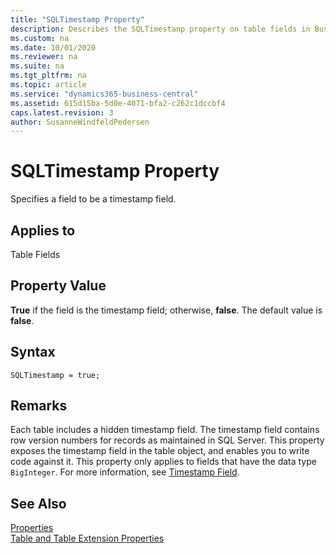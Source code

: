 ```yaml
---
title: "SQLTimestamp Property"
description: Describes the SQLTimestanp property on table fields in Business Central
ms.custom: na
ms.date: 10/01/2020
ms.reviewer: na
ms.suite: na
ms.tgt_pltfrm: na
ms.topic: article
ms.service: "dynamics365-business-central"
ms.assetid: 615d15ba-5d0e-4071-bfa2-c262c1dccbf4
caps.latest.revision: 3
author: SusanneWindfeldPedersen
---
```


# SQLTimestamp Property
Specifies a field to be a timestamp field.  

## Applies to  
 Table Fields  

## Property Value  
 **True** if the field is the timestamp field; otherwise, **false**. The default value is **false**.  

## Syntax
```
SQLTimestamp = true;
```

## Remarks  
Each table includes a hidden timestamp field. The timestamp field contains row version numbers for records as maintained in SQL Server. This property exposes the timestamp field in the table object, and enables you to write code against it. This property only applies to fields that have the data type `BigInteger`. For more information, see [Timestamp Field](../devenv-table-system-fields.md#timestamp).

## See Also  
 [Properties](devenv-properties.md)   
 [Table and Table Extension Properties](devenv-table-properties.md)  
